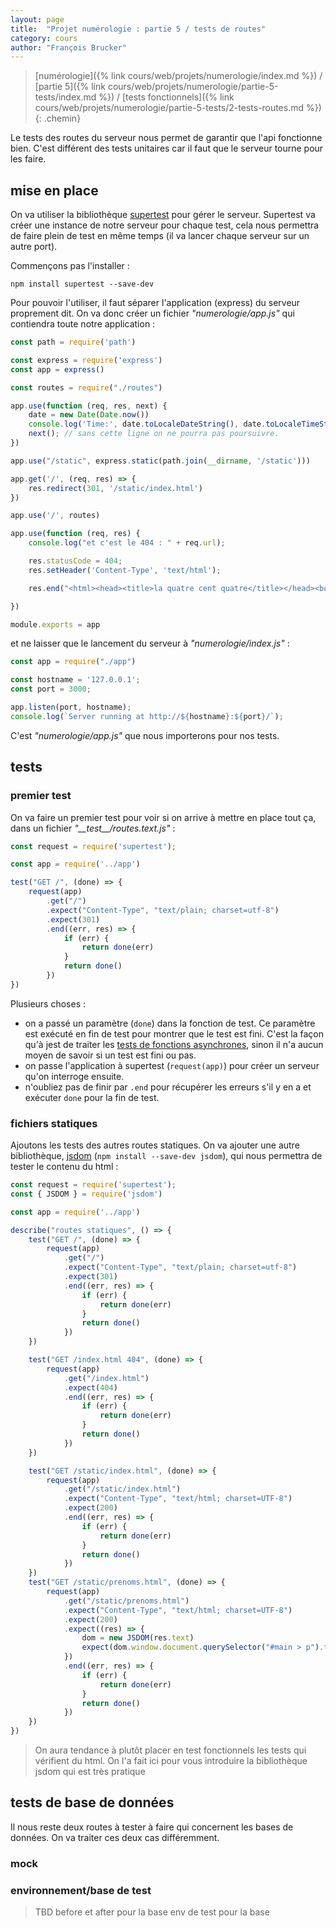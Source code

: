 ```yaml
---
layout: page
title:  "Projet numérologie : partie 5 / tests de routes"
category: cours
author: "François Brucker"
---
```


> [numérologie]({% link cours/web/projets/numerologie/index.md %}) / [partie 5]({% link cours/web/projets/numerologie/partie-5-tests/index.md %}) / [tests fonctionnels]({% link cours/web/projets/numerologie/partie-5-tests/2-tests-routes.md %})
{: .chemin}

Le tests des routes du serveur nous permet de garantir que l'api fonctionne bien. C'est différent des tests unitaires car il faut que le serveur tourne pour les faire.

## mise en place

On va utiliser la bibliothèque [supertest](https://github.com/visionmedia/supertest#readme) pour gérer le serveur. Supertest va créer une instance de notre serveur pour chaque test, cela nous permettra de faire plein de test en même temps (il va lancer chaque serveur sur un autre port).

Commençons pas l'installer :

```shell
npm install supertest --save-dev
```

Pour pouvoir l'utiliser, il faut séparer l'application (express) du serveur proprement dit. On va donc créer un fichier *"numerologie/app.js"* qui contiendra toute notre application :

```js
const path = require('path')

const express = require('express')
const app = express()

const routes = require("./routes")

app.use(function (req, res, next) {
    date = new Date(Date.now())
    console.log('Time:', date.toLocaleDateString(), date.toLocaleTimeString(), "; url :", req.url);
    next(); // sans cette ligne on ne pourra pas poursuivre.
})

app.use("/static", express.static(path.join(__dirname, '/static')))

app.get('/', (req, res) => {
    res.redirect(301, '/static/index.html')
})

app.use('/', routes)

app.use(function (req, res) {
    console.log("et c'est le 404 : " + req.url);

    res.statusCode = 404;
    res.setHeader('Content-Type', 'text/html');

    res.end("<html><head><title>la quatre cent quatre</title></head><body><h1>Et c'est la 404.</h1><img  src=\"https://www.leblogauto.com/wp-content/uploads/2020/04/Peugeot-404-1.jpg\" /></body></html>");

})

module.exports = app
```

et ne laisser que le lancement du serveur à *"numerologie/index.js"* :

```js
const app = require("./app")

const hostname = '127.0.0.1';
const port = 3000;

app.listen(port, hostname);
console.log(`Server running at http://${hostname}:${port}/`);
```

C'est *"numerologie/app.js"* que nous importerons pour nos tests.

## tests

### premier test

On va faire un premier test pour voir si on arrive à mettre en place tout ça, dans un fichier *"\_\_test\_\_/routes.text.js"* :

```js
const request = require('supertest');

const app = require('../app')

test("GET /", (done) => {
    request(app)
        .get("/")
        .expect("Content-Type", "text/plain; charset=utf-8")
        .expect(301)
        .end((err, res) => {
            if (err) {
                return done(err)
            }
            return done()
        })
})
```

Plusieurs choses :

* on a passé un paramètre (`done`) dans la fonction de test. Ce paramètre est exécuté en fin de test pour montrer que le test est fini. C'est la façon qu'à jest de traiter les [tests de fonctions asynchrones](https://jestjs.io/docs/asynchronous), sinon il n'a aucun moyen de savoir si un test est fini ou pas.
* on passe l'application à supertest (`request(app)`) pour créer un serveur qu'on interroge ensuite.
* n'oubliez pas de finir par `.end` pour récupérer les erreurs s'il y en a et exécuter `done` pour la fin de test.

### fichiers statiques

Ajoutons les tests des autres routes statiques. On va ajouter une autre bibliothèque, [jsdom](https://github.com/jsdom/jsdom) (`npm install --save-dev jsdom`), qui nous permettra de tester le contenu du html :

```js
const request = require('supertest');
const { JSDOM } = require('jsdom')

const app = require('../app')

describe("routes statiques", () => {
    test("GET /", (done) => {
        request(app)
            .get("/")
            .expect("Content-Type", "text/plain; charset=utf-8")
            .expect(301)
            .end((err, res) => {
                if (err) {
                    return done(err)
                }
                return done()
            })
    })

    test("GET /index.html 404", (done) => {
        request(app)
            .get("/index.html")
            .expect(404)
            .end((err, res) => {
                if (err) {
                    return done(err)
                }
                return done()
            })
    })

    test("GET /static/index.html", (done) => {
        request(app)
            .get("/static/index.html")
            .expect("Content-Type", "text/html; charset=UTF-8")
            .expect(200)
            .end((err, res) => {
                if (err) {
                    return done(err)
                }
                return done()
            })
    })
    test("GET /static/prenoms.html", (done) => {
        request(app)
            .get("/static/prenoms.html")
            .expect("Content-Type", "text/html; charset=UTF-8")
            .expect(200)
            .expect((res) => {
                dom = new JSDOM(res.text)
                expect(dom.window.document.querySelector("#main > p").textContent).toBe("Chargement des prénoms...")
            })
            .end((err, res) => {
                if (err) {
                    return done(err)
                }
                return done()
            })
    })
})
```

> On aura tendance à plutôt placer en test fonctionnels les tests qui vérifient du html. On l'a fait ici pour vous introduire la bibliothèque jsdom qui est très pratique

## tests de base de données

Il nous reste deux routes à tester à faire qui concernent les bases de données. On va traiter ces deux cas différemment.

### mock


### environnement/base de test

> TBD
> before et after pour la base
> env de test pour la base

